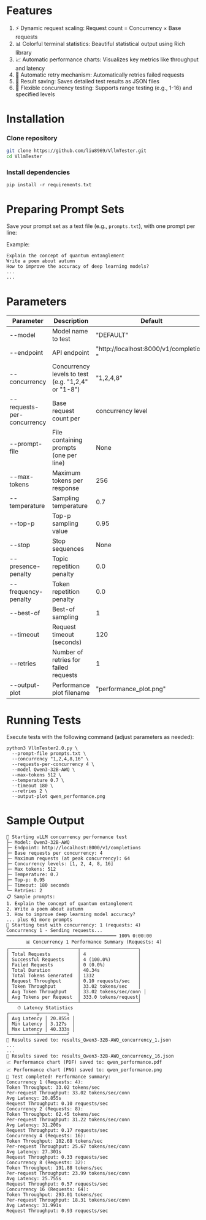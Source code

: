 
# Features
1. ⚡ Dynamic request scaling: Request count = Concurrency × Base requests
2. 📊 Colorful terminal statistics: Beautiful statistical output using Rich library
3. 📈 Automatic performance charts: Visualizes key metrics like throughput and latency
4. 🔁 Automatic retry mechanism: Automatically retries failed requests
5. 💾 Result saving: Saves detailed test results as JSON files
6. 🚦 Flexible concurrency testing: Supports range testing (e.g., 1-16) and specified levels

# Installation
### Clone repository
```bash
git clone https://github.com/liu8969/VllmTester.git
cd VllmTester
```
### Install dependencies
    pip install -r requirements.txt

# Preparing Prompt Sets
Save your prompt set as a text file (e.g., `prompts.txt`), with one prompt per line:

Example:
~~~
Explain the concept of quantum entanglement
Write a poem about autumn
How to improve the accuracy of deep learning models?
...
...
~~~

# Parameters
|Parameter|Description|Default|
|-------|-------|-------|
--model|Model name to test|"DEFAULT"|
--endpoint|API endpoint|"http://localhost:8000/v1/completions "|
--concurrency|Concurrency levels to test (e.g. "1,2,4" or "1-8")|"1,2,4,8"
--requests-per-concurrency|Base request count per|concurrency level|10
--prompt-file|File containing prompts (one per line)|None
--max-tokens|Maximum tokens per response|256
--temperature|Sampling temperature|0.7|
--top-p|Top-p sampling value|0.95
--stop|Stop sequences|None
--presence-penalty|Topic repetition penalty|0.0
--frequency-penalty|Token repetition penalty|0.0
--best-of|Best-of sampling|1
--timeout|Request timeout (seconds)|120
--retries|Number of retries for failed requests|1
--output-plot|Performance plot filename|"performance_plot.png"

# Running Tests

Execute tests with the following command (adjust parameters as needed):
~~~
python3 VllmTester2.0.py \
  --prompt-file prompts.txt \
  --concurrency "1,2,4,8,16" \
  --requests-per-concurrency 4 \
  --model Qwen3-32B-AWQ \
  --max-tokens 512 \
  --temperature 0.7 \
  --timeout 180 \
  --retries 2 \
  --output-plot qwen_performance.png
  ~~~
  # Sample Output
  ~~~
 🚀 Starting vLLM concurrency performance test
├─ Model: Qwen3-32B-AWQ
├─ Endpoint: http://localhost:8000/v1/completions
├─ Base requests per concurrency: 4
├─ Maximum requests (at peak concurrency): 64
├─ Concurrency levels: [1, 2, 4, 8, 16]
├─ Max tokens: 512
├─ Temperature: 0.7
├─ Top-p: 0.95
├─ Timeout: 180 seconds
└─ Retries: 2
📋 Sample prompts:
  1. Explain the concept of quantum entanglement
  2. Write a poem about autumn
  3. How to improve deep learning model accuracy?
  ... plus 61 more prompts
🔁 Starting test with concurrency: 1 (requests: 4)
Concurrency 1 - Sending requests... ━━━━━━━━━━━━━━━━━━━━━━━━━━━━━━━━━━━━━━━━ 100% 0:00:00
         📊 Concurrency 1 Performance Summary (Requests: 4)          
┌─────────────────────────┬─────────────────────┐
│ Total Requests          │ 4                   │
│ Successful Requests     │ 4 (100.0%)          │
│ Failed Requests         │ 0 (0.0%)            │
│ Total Duration          │ 40.34s              │
│ Total Tokens Generated  │ 1332                │
│ Request Throughput      │ 0.10 requests/sec   │
│ Token Throughput        │ 33.02 tokens/sec    │
│ Avg Token Throughput    │ 33.02 tokens/sec/conn │
│ Avg Tokens per Request  │ 333.0 tokens/request│
└─────────────────────────┴─────────────────────┘
      ⏱ Latency Statistics       
┌──────────┬──────────┐
│ Avg Latency │ 20.855s │
│ Min Latency │ 3.127s  │
│ Max Latency │ 40.333s │
└──────────┴──────────┘
💾 Results saved to: results_Qwen3-32B-AWQ_concurrency_1.json
...
...
💾 Results saved to: results_Qwen3-32B-AWQ_concurrency_16.json
📈 Performance chart (PDF) saved to: qwen_performance.pdf
📈 Performance chart (PNG) saved to: qwen_performance.png
🎯 Test completed! Performance summary:
Concurrency 1 (Requests: 4):
  Token Throughput: 33.02 tokens/sec
  Per-request Throughput: 33.02 tokens/sec/conn
  Avg Latency: 20.855s
  Request Throughput: 0.10 requests/sec
Concurrency 2 (Requests: 8):
  Token Throughput: 62.45 tokens/sec
  Per-request Throughput: 31.22 tokens/sec/conn
  Avg Latency: 31.200s
  Request Throughput: 0.17 requests/sec
Concurrency 4 (Requests: 16):
  Token Throughput: 102.68 tokens/sec
  Per-request Throughput: 25.67 tokens/sec/conn
  Avg Latency: 27.301s
  Request Throughput: 0.33 requests/sec
Concurrency 8 (Requests: 32):
  Token Throughput: 191.88 tokens/sec
  Per-request Throughput: 23.99 tokens/sec/conn
  Avg Latency: 25.755s
  Request Throughput: 0.57 requests/sec
Concurrency 16 (Requests: 64):
  Token Throughput: 293.01 tokens/sec
  Per-request Throughput: 18.31 tokens/sec/conn
  Avg Latency: 31.991s
  Request Throughput: 0.93 requests/sec
  ~~~
